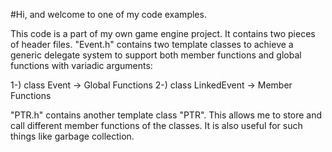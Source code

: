 #Hi, and welcome to one of my code examples.

This code is a part of my own game engine project. It contains two pieces of header files. "Event.h" contains two template classes to achieve a generic delegate system to support both member functions and global functions with variadic arguments:

1-) class Event -> Global Functions
2-) class LinkedEvent -> Member Functions

"PTR.h" contains another template class "PTR". This allows me to store and call different member functions of the classes. It is also useful for such things like garbage collection.